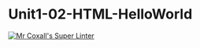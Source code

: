 # Unit1-02-HTML-HelloWorld

[![Mr Coxall's Super Linter](https://github.com/ICD2O-Digital-Tech-AtriSarker/Unit1-02-HTML-IMAGES/actions/workflows/main.yml/badge.svg)](https://github.com/ICD2O-Digital-Tech-AtriSarker/Unit1-02-HTML-IMAGES/actions/workflows/main.yml)

